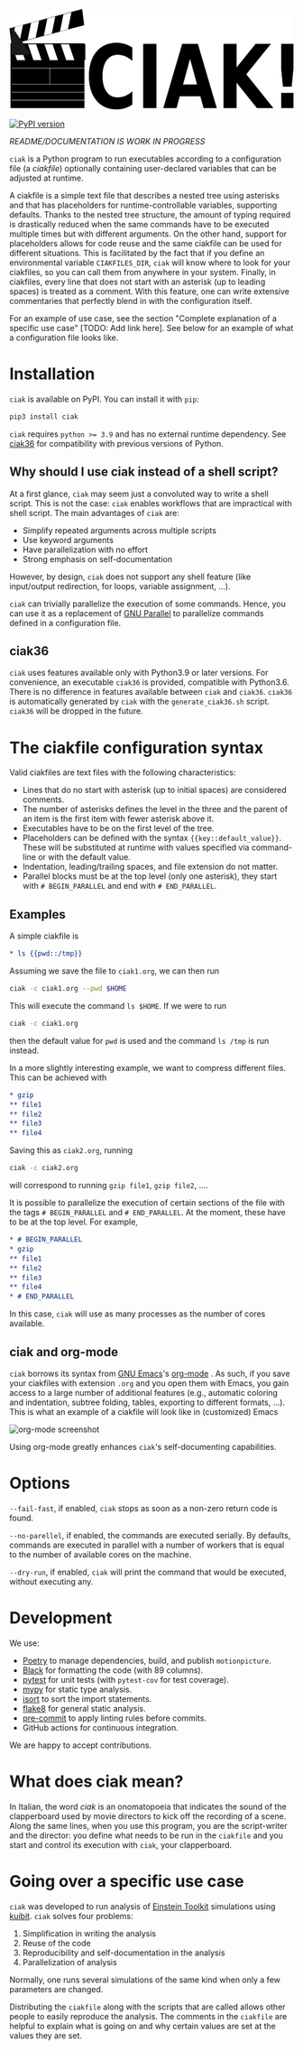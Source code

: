 <p align="center">
<img src="https://github.com/Sbozzolo/ciak/raw/main/logo.png" width="534" height="178">
</p>

[![PyPI version](https://badge.fury.io/py/ciak.svg)](https://badge.fury.io/py/ciak)

*README/DOCUMENTATION IS WORK IN PROGRESS*

`ciak` is a Python program to run executables according to a configuration file
(a *ciakfile*) optionally containing user-declared variables that can be
adjusted at runtime.

A ciakfile is a simple text file that describes a nested tree using asterisks
and that has placeholders for runtime-controllable variables, supporting
defaults. Thanks to the nested tree structure, the amount of typing required is
drastically reduced when the same commands have to be executed multiple times
but with different arguments. On the other hand, support for placeholders allows
for code reuse and the same ciakfile can be used for different situations. This
is facilitated by the fact that if you define an environmental variable
`CIAKFILES_DIR`, `ciak` will know where to look for your ciakfiles, so you can
call them from anywhere in your system. Finally, in ciakfiles, every line that
does not start with an asterisk (up to leading spaces) is treated as a comment.
With this feature, one can write extensive commentaries that perfectly blend in
with the configuration itself.

For an example of use case, see the section "Complete explanation of a specific
use case" [TODO: Add link here]. See below for an example of what a
configuration file looks like.

# Installation

`ciak` is available on PyPI. You can install it with `pip`:

``` sh
pip3 install ciak
```
`ciak` requires `python >= 3.9` and has no external runtime dependency.
See [ciak36](https://github.com/Sbozzolo/ciak#ciak36) for compatibility with previous versions of Python.

## Why should I use ciak instead of a shell script?

At a first glance, `ciak` may seem just a convoluted way to write a shell
script. This is not the case: `ciak` enables workflows that are impractical with
shell script. The main advantages of `ciak` are:

- Simplify repeated arguments across multiple scripts
- Use keyword arguments
- Have parallelization with no effort
- Strong emphasis on self-documentation

However, by design, `ciak` does not support any shell feature (like input/output
redirection, for loops, variable assignment, ...).

`ciak` can trivially parallelize the execution of some commands. Hence, you can
use it as a replacement of [GNU
Parallel](https://www.gnu.org/software/parallel/) to parallelize commands
defined in a configuration file.

## ciak36

`ciak` uses features available only with Python3.9 or later versions. For
convenience, an executable `ciak36` is provided, compatible with Python3.6.
There is no difference in features available between `ciak` and `ciak36`.
`ciak36` is automatically generated by `ciak` with the `generate_ciak36.sh`
script. `ciak36` will be dropped in the future.

# The ciakfile configuration syntax

Valid ciakfiles are text files with the following characteristics:
- Lines that do no start with asterisk (up to initial spaces) are considered
  comments.
- The number of asterisks defines the level in the three and the parent of an
  item is the first item with fewer asterisk above it.
- Executables have to be on the first level of the tree.
- Placeholders can be defined with the syntax `{{key::default_value}}`. These
  will be substituted at runtime with values specified via command-line or with
  the default value.
- Indentation, leading/trailing spaces, and file extension do not matter.
- Parallel blocks must be at the top level (only one asterisk), they start with
  `# BEGIN_PARALLEL` and end with `# END_PARALLEL`.

## Examples

A simple ciakfile is
``` org
* ls {{pwd::/tmp}}
```
Assuming we save the file to `ciak1.org`, we can then run
``` sh
ciak -c ciak1.org --pwd $HOME
```
This will execute the command `ls $HOME`. If we were to run
``` sh
ciak -c ciak1.org
```
then the default value for `pwd` is used and the command `ls /tmp` is run instead.

In a more slightly interesting example, we want to compress different
files. This can be achieved with
``` org
* gzip
** file1
** file2
** file3
** file4
```
Saving this as `ciak2.org`, running
``` sh
ciak -c ciak2.org
```
will correspond to running `gzip file1`, `gzip file2`, ....

It is possible to parallelize the execution of certain sections of the file with
the tags `# BEGIN_PARALLEL` and `# END_PARALLEL`. At the moment, these have to be at
the top level. For example,
``` org
* # BEGIN_PARALLEL
* gzip
** file1
** file2
** file3
** file4
* # END_PARALLEL
```

In this case, `ciak` will use as many processes as the number of cores
available.

## ciak and org-mode

`ciak` borrows its syntax from [GNU Emacs](https://gnu.org/software/emacs/)'s
[org-mode](https://orgmode.org) . As such, if you save your ciakfiles with
extension `.org` and you open them with Emacs, you gain access to a large number
of additional features (e.g., automatic coloring and indentation, subtree
folding, tables, exporting to different formats, ...). This is what an example
of a ciakfile will look like in (customized) Emacs

![org-mode
screenshot](https://github.com/Sbozzolo/ciak/raw/main/ss-org-mode.png)

Using org-mode greatly enhances `ciak`'s self-documenting capabilities.

# Options

`--fail-fast`, if enabled, `ciak` stops as soon as a non-zero return code is
found.

`--no-parellel`, if enabled, the commands are executed serially. By defaults,
commands are executed in parallel with a number of workers that is equal to the
number of available cores on the machine.

`--dry-run`, if enabled, `ciak` will print the command that would be executed,
without executing any.

# Development

We use:
* [Poetry](https://python-poetry.org) to manage dependencies, build, and publish
  `motionpicture`.
* [Black](https://github.com/psf/black) for formatting the code (with 89
  columns).
* [pytest](https://pytest.org) for unit tests (with `pytest-cov` for test
  coverage).
* [mypy](https://mypy.readthedocs.io/) for static type analysis.
* [isort](https://isort.readthedocs.io/) to sort the import statements.
* [flake8](https://flake8.pycqa.org/) for general static analysis.
* [pre-commit](https://pre-commit.com/) to apply linting rules before commits.
* GitHub actions for continuous integration.

We are happy to accept contributions.

# What does ciak mean?

In Italian, the word *ciak* is an onomatopoeia that indicates the sound of the
clapperboard used by movie directors to kick off the recording of a scene. Along
the same lines, when you use this program, you are the script-writer and the
director: you define what needs to be run in the `ciakfile` and you start and
control its execution with `ciak`, your clapperboard.

# Going over a specific use case

`ciak` was developed to run analysis of [Einstein
Toolkit](http://einsteintoolkit.org) simulations using
[kuibit](https://github.com/Sbozzolo/kuibit). `ciak` solves four problems:
1. Simplification in writing the analysis
2. Reuse of the code
3. Reproducibility and self-documentation in the analysis
4. Parallelization of analysis

Normally, one runs several simulations of the same kind when only a few
parameters are changed.

Distributing the `ciakfile` along with the scripts that are called allows other
people to easily reproduce the analysis. The comments in the `ciakfile` are
helpful to explain what is going on and why certain values are set at the values
they are set.
